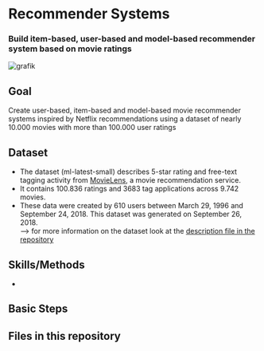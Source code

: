 # Recommender Systems
### Build item-based, user-based and model-based recommender system based on movie ratings

![grafik](https://user-images.githubusercontent.com/100354393/205451966-2a04b46f-e4b4-4723-948f-564818cd25d5.png)
 
## Goal
Create user-based, item-based and model-based movie recommender systems inspired by Netflix recommendations using a dataset of nearly 10.000 movies with more than 100.000 user ratings

## Dataset
- The dataset (ml-latest-small) describes 5-star rating and free-text tagging activity from [MovieLens](http://movielens.org), a movie recommendation service. 
- It contains 100.836 ratings and 3683 tag applications across 9.742 movies.     
- These data were created by 610 users between March 29, 1996 and September 24, 2018. This dataset was generated on September 26, 2018.  
--> for more information on the dataset look at the [description file in the repository](../main/description_dataset.txt)  

## Skills/Methods
- 


## Basic Steps 

## Files in this repository
